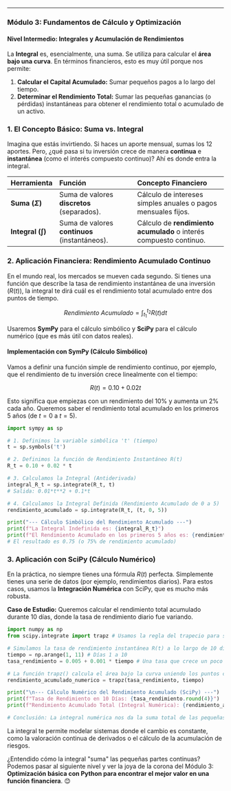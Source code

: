 
-----

### Módulo 3: Fundamentos de Cálculo y Optimización

#### Nivel Intermedio: Integrales y Acumulación de Rendimientos

La **Integral** es, esencialmente, una suma. Se utiliza para calcular el **área bajo una curva**. En términos financieros, esto es muy útil porque nos permite:

1.  **Calcular el Capital Acumulado:** Sumar pequeños pagos a lo largo del tiempo.
2.  **Determinar el Rendimiento Total:** Sumar las pequeñas ganancias (o pérdidas) instantáneas para obtener el rendimiento total o acumulado de un activo.

### 1\. El Concepto Básico: Suma vs. Integral

Imagina que estás invirtiendo. Si haces un aporte mensual, sumas los 12 aportes. Pero, ¿qué pasa si tu inversión crece de manera **continua** e **instantánea** (como el interés compuesto continuo)? Ahí es donde entra la integral.

| Herramienta | Función | Concepto Financiero |
| :--- | :--- | :--- |
| **Suma ($\Sigma$)** | Suma de valores **discretos** (separados). | Cálculo de intereses simples anuales o pagos mensuales fijos. |
| **Integral ($\int$)** | Suma de valores **continuos** (instantáneos). | Cálculo de **rendimiento acumulado** o interés compuesto continuo. |

### 2\. Aplicación Financiera: Rendimiento Acumulado Continuo

En el mundo real, los mercados se mueven cada segundo. Si tienes una función que describe la tasa de rendimiento instantánea de una inversión ($R(t)$), la integral te dirá cuál es el rendimiento total acumulado entre dos puntos de tiempo.

$$Rendimiento\ Acumulado = \int_{t_1}^{t_2} R(t) dt$$

Usaremos **SymPy** para el cálculo simbólico y **SciPy** para el cálculo numérico (que es más útil con datos reales).

#### Implementación con SymPy (Cálculo Simbólico)

Vamos a definir una función simple de rendimiento continuo, por ejemplo, que el rendimiento de tu inversión crece linealmente con el tiempo:

$$R(t) = 0.10 + 0.02t$$

Esto significa que empiezas con un rendimiento del 10% y aumenta un 2% cada año. Queremos saber el rendimiento total acumulado en los primeros 5 años (de $t=0$ a $t=5$).

```python
import sympy as sp

# 1. Definimos la variable simbólica 't' (tiempo)
t = sp.symbols('t')

# 2. Definimos la función de Rendimiento Instantáneo R(t)
R_t = 0.10 + 0.02 * t

# 3. Calculamos la Integral (Antiderivada)
integral_R_t = sp.integrate(R_t, t)
# Salida: 0.01*t**2 + 0.1*t

# 4. Calculamos la Integral Definida (Rendimiento Acumulado de 0 a 5)
rendimiento_acumulado = sp.integrate(R_t, (t, 0, 5))

print("--- Cálculo Simbólico del Rendimiento Acumulado ---")
print(f"La Integral Indefinida es: {integral_R_t}")
print(f"El Rendimiento Acumulado en los primeros 5 años es: {rendimiento_acumulado:.4f}")
# El resultado es 0.75 (o 75% de rendimiento acumulado)
```

### 3\. Aplicación con SciPy (Cálculo Numérico)

En la práctica, no siempre tienes una fórmula $R(t)$ perfecta. Simplemente tienes una serie de datos (por ejemplo, rendimientos diarios). Para estos casos, usamos la **Integración Numérica** con SciPy, que es mucho más robusta.

**Caso de Estudio:** Queremos calcular el rendimiento total acumulado durante 10 días, donde la tasa de rendimiento diario fue variando.

```python
import numpy as np
from scipy.integrate import trapz # Usamos la regla del trapecio para sumar el área

# Simulamos la tasa de rendimiento instantánea R(t) a lo largo de 10 días
tiempo = np.arange(1, 11) # Días 1 a 10
tasa_rendimiento = 0.005 + 0.001 * tiempo # Una tasa que crece un poco cada día

# La función trapz() calcula el área bajo la curva uniendo los puntos con trapecios
rendimiento_acumulado_numerico = trapz(tasa_rendimiento, tiempo)

print("\n--- Cálculo Numérico del Rendimiento Acumulado (SciPy) ---")
print(f"Tasa de Rendimiento en 10 Días: {tasa_rendimiento.round(4)}")
print(f"Rendimiento Acumulado Total (Integral Numérica): {rendimiento_acumulado_numerico:.4f}")

# Conclusión: La integral numérica nos da la suma total de las pequeñas ganancias diarias.
```

La integral te permite modelar sistemas donde el cambio es constante, como la valoración continua de derivados o el cálculo de la acumulación de riesgos.

¿Entendido cómo la integral "suma" las pequeñas partes continuas? Podemos pasar al siguiente nivel y ver la joya de la corona del Módulo 3: **Optimización básica con Python para encontrar el mejor valor en una función financiera**. 😊
